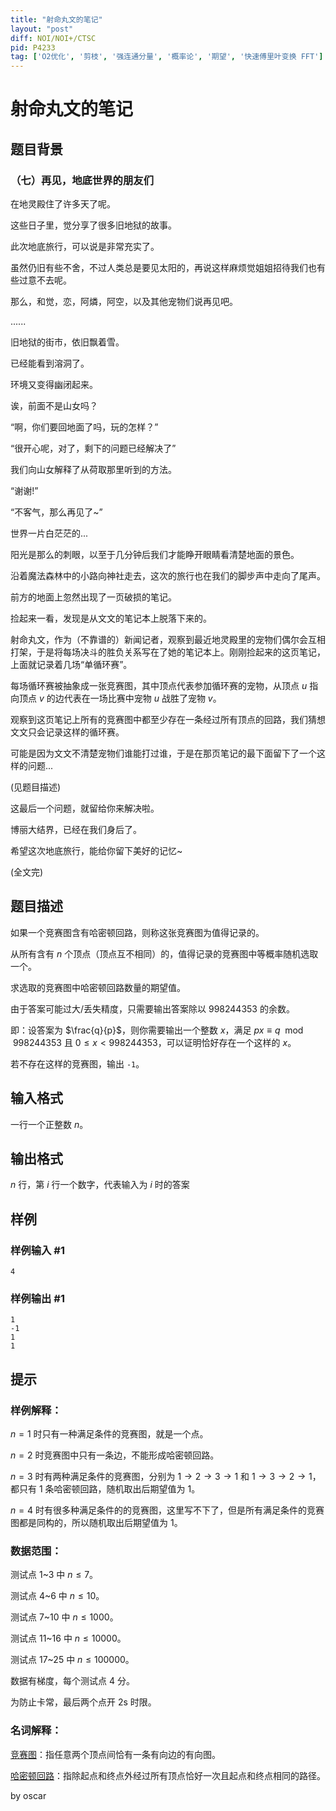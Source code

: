 ```yaml
---
title: "射命丸文的笔记"
layout: "post"
diff: NOI/NOI+/CTSC
pid: P4233
tag: ['O2优化', '剪枝', '强连通分量', '概率论', '期望', '快速傅里叶变换 FFT']
---
```

# 射命丸文的笔记
## 题目背景

### （七）再见，地底世界的朋友们

在地灵殿住了许多天了呢。

这些日子里，觉分享了很多旧地狱的故事。

此次地底旅行，可以说是非常充实了。

虽然仍旧有些不舍，不过人类总是要见太阳的，再说这样麻烦觉姐姐招待我们也有些过意不去呢。

那么，和觉，恋，阿燐，阿空，以及其他宠物们说再见吧。

......

旧地狱的街市，依旧飘着雪。

已经能看到溶洞了。

环境又变得幽闭起来。

诶，前面不是山女吗？

“啊，你们要回地面了吗，玩的怎样？”

“很开心呢，对了，剩下的问题已经解决了”

我们向山女解释了从荷取那里听到的方法。

“谢谢!”

“不客气，那么再见了~”

世界一片白茫茫的...

阳光是那么的刺眼，以至于几分钟后我们才能睁开眼睛看清楚地面的景色。

沿着魔法森林中的小路向神社走去，这次的旅行也在我们的脚步声中走向了尾声。

前方的地面上忽然出现了一页破损的笔记。

捡起来一看，发现是从文文的笔记本上脱落下来的。

射命丸文，作为（不靠谱的）新闻记者，观察到最近地灵殿里的宠物们偶尔会互相打架，于是将每场决斗的胜负关系写在了她的笔记本上。刚刚捡起来的这页笔记，上面就记录着几场“单循环赛”。

每场循环赛被抽象成一张竞赛图，其中顶点代表参加循环赛的宠物，从顶点 $u$ 指向顶点 $v$ 的边代表在一场比赛中宠物 $u$ 战胜了宠物 $v$。

观察到这页笔记上所有的竞赛图中都至少存在一条经过所有顶点的回路，我们猜想文文只会记录这样的循环赛。

可能是因为文文不清楚宠物们谁能打过谁，于是在那页笔记的最下面留下了一个这样的问题...

(见题目描述)

这最后一个问题，就留给你来解决啦。

博丽大结界，已经在我们身后了。

希望这次地底旅行，能给你留下美好的记忆~

(全文完)
## 题目描述

如果一个竞赛图含有哈密顿回路，则称这张竞赛图为值得记录的。

从所有含有 $n$ 个顶点（顶点互不相同）的，值得记录的竞赛图中等概率随机选取一个。

求选取的竞赛图中哈密顿回路数量的期望值。

由于答案可能过大/丢失精度，只需要输出答案除以 $998244353$ 的余数。

即：设答案为 $\frac{q}{p}$，则你需要输出一个整数 $x$，满足 $px\equiv q \mod 998244353$ 且 $0\leqslant x<998244353$，可以证明恰好存在一个这样的 $x$。

若不存在这样的竞赛图，输出 `-1`。
## 输入格式

一行一个正整数 $n$。
## 输出格式

$n$ 行，第 $i$ 行一个数字，代表输入为 $i$ 时的答案
## 样例

### 样例输入 #1
```
4
```
### 样例输出 #1
```
1
-1
1
1
```
## 提示

### 样例解释：

$n=1$ 时只有一种满足条件的竞赛图，就是一个点。

$n=2$ 时竞赛图中只有一条边，不能形成哈密顿回路。

$n=3$ 时有两种满足条件的竞赛图，分别为 $1\to2\to3\to1$ 和 $1\to3\to2\to1$，都只有 $1$ 条哈密顿回路，随机取出后期望值为 $1$。

$n=4$ 时有很多种满足条件的的竞赛图，这里写不下了，但是所有满足条件的竞赛图都是同构的，所以随机取出后期望值为 $1$。

### 数据范围：

测试点 1~3 中 $n\leqslant7$。

测试点 4~6 中 $n\leqslant10$。

测试点 7~10 中 $n\leqslant1000$。

测试点 11~16 中 $n\leqslant10000$。

测试点 17~25 中 $n\leqslant100000$。

数据有梯度，每个测试点 $4$ 分。

为防止卡常，最后两个点开 2s 时限。

### 名词解释：

[竞赛图](https://en.wikipedia.org/wiki/Tournament_(graph_theory))：指任意两个顶点间恰有一条有向边的有向图。

[哈密顿回路](https://en.wikipedia.org/wiki/Hamiltonian_cycle)：指除起点和终点外经过所有顶点恰好一次且起点和终点相同的路径。


by oscar

